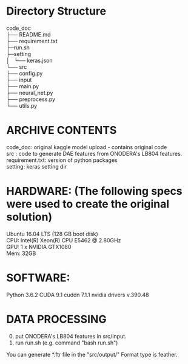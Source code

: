 # Directory Structure
code_doc  
├── README.md  
├── requirement.txt  
├─run.sh  
├─setting  
│   └── keras.json  
└── src  
    ├── config.py  
    ├── input  
    ├── main.py  
    ├── neural_net.py  
    ├── preprocess.py  
    └── utils.py  

# ARCHIVE CONTENTS
code_doc: original kaggle model upload - contains original code  
src : code to generate DAE features from ONODERA's LB804 features.  
requirement.txt: version of python packages  
setting: keras setting dir  

# HARDWARE: (The following specs were used to create the original solution)
Ubuntu 16.04 LTS (128 GB boot disk)  
CPU: Intel(R) Xeon(R) CPU E5462 @ 2.80GHz  
GPU: 1 x NVIDIA GTX1080  
Mem: 32GB  

# SOFTWARE:
Python 3.6.2
CUDA 9.1
cuddn 7.1.1
nvidia drivers v.390.48

# DATA PROCESSING
0. put ONODERA's LB804 features in src/input.
1. run run.sh (e.g. command "bash run.sh")

You can generate *.ftr file in the "src/output/"
Format type is feather.
